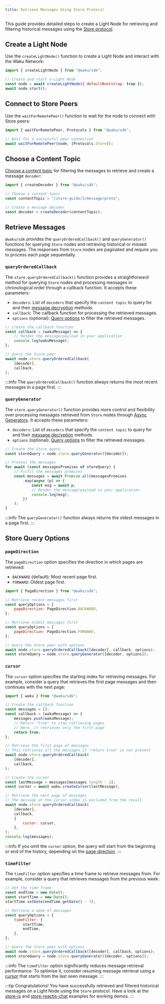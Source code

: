 ```yaml
---
title: Retrieve Messages Using Store Protocol
---
```


This guide provides detailed steps to create a Light Node for retrieving and filtering historical messages using the [Store protocol](/overview/concepts/protocols#store).

## Create a Light Node

Use the `createLightNode()` function to create a Light Node and interact with the Waku Network:

```js
import { createLightNode } from "@waku/sdk";

// Create and start a Light Node
const node = await createLightNode({ defaultBootstrap: true });
await node.start();
```

## Connect to Store Peers

Use the `waitForRemotePeer()` function to wait for the node to connect with Store peers:

```js
import { waitForRemotePeer, Protocols } from "@waku/sdk";

// Wait for a successful peer connection
await waitForRemotePeer(node, [Protocols.Store]);
```

## Choose a Content Topic

[Choose a content topic](/overview/concepts/content-topics) for filtering the messages to retrieve and create a message `decoder`:

```js
import { createDecoder } from "@waku/sdk";

// Choose a content topic
const contentTopic = "/store-guide/1/message/proto";

// Create a message decoder
const decoder = createDecoder(contentTopic);
```

## Retrieve Messages

`@waku/sdk` provides the `queryOrderedCallback()` and `queryGenerator()` functions for querying `Store` nodes and retrieving historical or missed messages. The responses from `Store` nodes are paginated and require you to process each page sequentially.

### `queryOrderedCallback`

The `store.queryOrderedCallback()` function provides a straightforward method for querying `Store` nodes and processing messages in chronological order through a callback function. It accepts these parameters:

- `decoders`: List of `decoders` that specify the `content topic` to query for and their [message decryption](https://rfc.vac.dev/spec/26/) methods.
- `callback`: The callback function for processing the retrieved messages.
- `options` (optional): [Query options](/guides/js-waku/store-retrieve-messages#store-query-options) to filter the retrieved messages.

```js
// Create the callback function
const callback = (wakuMessage) => {
	// Render the message/payload in your application
	console.log(wakuMessage);
};

// Query the Store peer
await node.store.queryOrderedCallback(
	[decoder],
	callback,
);
```

:::info
The `queryOrderedCallback()` function always returns the most recent messages in a page first.
:::

### `queryGenerator`

The `store.queryGenerator()` function provides more control and flexibility over processing messages retrieved from `Store` nodes through [Async Generators](https://developer.mozilla.org/en-US/docs/Web/JavaScript/Reference/Global_Objects/AsyncGenerator). It accepts these parameters:

- `decoders`: List of `decoders` that specify the `content topic` to query for and their [message decryption](https://rfc.vac.dev/spec/26/) methods.
- `options` (optional): [Query options](/guides/js-waku/store-retrieve-messages#store-query-options) to filter the retrieved messages.

```js
// Create the store query
const storeQuery = node.store.queryGenerator([decoder]);

// Process the messages
for await (const messagesPromises of storeQuery) {
	// Fulfil the messages promises
	const messages = await Promise.all(messagesPromises
		.map(async (p) => {
			const msg = await p;
			// Render the message/payload in your application
			console.log(msg);
		})
	);
}
```

:::info
The `queryGenerator()` function always returns the oldest messages in a page first.
:::

## Store Query Options

### `pageDirection`

The `pageDirection` option specifies the direction in which pages are retrieved:

- `BACKWARD` (default): Most recent page first.
- `FORWARD`: Oldest page first.

```js
import { PageDirection } from "@waku/sdk";

// Retrieve recent messages first
const queryOptions = {
	pageDirection: PageDirection.BACKWARD,
};

// Retrieve oldest messages first
const queryOptions = {
	pageDirection: PageDirection.FORWARD,
};

// Query the Store peer with options
await node.store.queryOrderedCallback([decoder], callback, options);
const storeQuery = node.store.queryGenerator([decoder, options]);
```

### `cursor`

The `cursor` option specifies the starting index for retrieving messages. For example, consider a query that retrieves the first page messages and then continues with the next page:

```js
import { waku } from "@waku/sdk";

// Create the callback function
const messages = [];
const callback = (wakuMessage) => {
	messages.push(wakuMessage);
	// Return "true" to stop retrieving pages
	// Here, it retrieves only the first page
	return true;
};

// Retrieve the first page of messages
// This retrieves all the messages if "return true" is not present
await node.store.queryOrderedCallback(
	[decoder],
	callback,
);

// Create the cursor
const lastMessage = messages[messages.length - 1];
const cursor = await waku.createCursor(lastMessage);

// Retrieve the next page of messages
// The message at the cursor index is excluded from the result
await node.store.queryOrderedCallback(
	[decoder],
	callback,
	{
		cursor: cursor,
	},
);
console.log(messages);
```

:::info
If you omit the `cursor` option, the query will start from the beginning or end of the history, depending on the [page direction](#pagedirection).
:::

### `timeFilter`

The `timeFilter` option specifies a time frame to retrieve messages from. For example, consider a query that retrieves messages from the previous week:

```js
// Get the time frame
const endTime = new Date();
const startTime = new Date();
startTime.setDate(endTime.getDate() - 7);

// Retrieve a week of messages
const queryOptions = {
	timeFilter: {
		startTime,
		endTime,
	},
};

// Query the Store peer with options
await node.store.queryOrderedCallback([decoder], callback, options);
const storeQuery = node.store.queryGenerator([decoder, options]);
```

:::info
The `timeFilter` option significantly reduces message retrieval performance. To optimise it, consider resuming message retrieval using a [cursor](#cursor) that starts from the last seen message.
:::

:::tip Congratulations!
You have successfully retrieved and filtered historical messages on a Light Node using the `Store` protocol. Have a look at the [store-js](https://github.com/waku-org/js-waku-examples/tree/master/examples/store-js) and [store-reactjs-chat](https://github.com/waku-org/js-waku-examples/tree/master/examples/store-reactjs-chat) examples for working demos.
:::